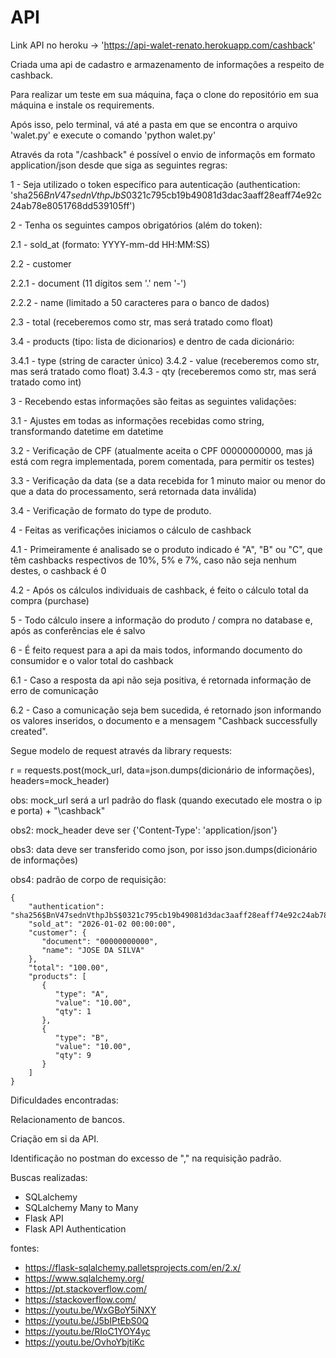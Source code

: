 # API
Link API no heroku -> 'https://api-walet-renato.herokuapp.com/cashback'

Criada uma api de cadastro e armazenamento de informações a respeito de cashback.

Para realizar um teste em sua máquina, faça o clone do repositório em sua máquina e instale os requirements.

Após isso, pelo terminal, vá até a pasta em que se encontra o arquivo 'walet.py' e execute o comando 'python walet.py'

Através da rota "/cashback" é possível o envio de informaçõs em formato application/json desde que siga as seguintes regras:

1 - Seja utilizado o token específico para autenticação (authentication: 'sha256$BnV47sednVthpJbS$0321c795cb19b49081d3dac3aaff28eaff74e92c24ab78e8051768dd539105ff')

2 - Tenha os seguintes campos obrigatórios (além do token):

  2.1 - sold_at (formato: YYYY-mm-dd HH:MM:SS)
  
  2.2 - customer
  
   2.2.1 - document (11 dígitos sem '.' nem '-')
  
   2.2.2 - name (limitado a 50 caracteres para o banco de dados)
    
  2.3 - total (receberemos como str, mas será tratado como float)
  
  3.4 - products (tipo: lista de dicionarios) e dentro de cada dicionário:
  
   3.4.1 - type (string de caracter único)
   3.4.2 - value (receberemos como str, mas será tratado como float)
   3.4.3 - qty (receberemos como str, mas será tratado como int)
   
3 - Recebendo estas informações são feitas as seguintes validações:

  3.1 - Ajustes em todas as informações recebidas como string, transformando datetime em datetime
  
  3.2 - Verificação de CPF (atualmente aceita o CPF 00000000000, mas já está com regra implementada, porem comentada, para permitir os testes)
  
  3.3 - Verificação da data (se a data recebida for 1 minuto maior ou menor do que a data do processamento, será retornada data inválida)
  
  3.4 - Verificação de formato do type de produto.
 
4 - Feitas as verificações iniciamos o cálculo de cashback

  4.1 - Primeiramente é analisado se o produto indicado é "A", "B" ou "C", que têm cashbacks respectivos de 10%, 5% e 7%, caso não seja nenhum destes, o cashback é 0
  
  4.2 - Após os cálculos individuais de cashback, é feito o cálculo total da compra (purchase)

5 - Todo cálculo insere a informação do produto / compra no database e, após as conferências ele é salvo

6 - É feito request para a api da mais todos, informando documento do consumidor e o valor total do cashback

  6.1 - Caso a resposta da api não seja positiva, é retornada informação de erro de comunicação
  
  6.2 - Caso a comunicação seja bem sucedida, é retornado json informando os valores inseridos, o documento e a mensagem "Cashback successfully created".


Segue modelo de request através da library requests:

r = requests.post(mock_url, data=json.dumps(dicionário de informações), headers=mock_header)

obs: mock_url será a url padrão do flask (quando executado ele mostra o ip e porta) + "\cashback"

obs2: mock_header deve ser {'Content-Type': 'application/json'}

obs3: data deve ser transferido como json, por isso json.dumps(dicionário de informações)

obs4: padrão de corpo de requisição:

    {
        "authentication": "sha256$BnV47sednVthpJbS$0321c795cb19b49081d3dac3aaff28eaff74e92c24ab78e8051768dd539105ff",
        "sold_at": "2026-01-02 00:00:00",
        "customer": {
           "document": "00000000000",
           "name": "JOSE DA SILVA"
        },
        "total": "100.00",
        "products": [
           {
              "type": "A",
              "value": "10.00",
              "qty": 1
           },
           {
              "type": "B",
              "value": "10.00",
              "qty": 9
           }
        ]
    }



Dificuldades encontradas:

Relacionamento de bancos.

Criação em si da API.

Identificação no postman do excesso de "," na requisição padrão.
 
Buscas realizadas:
- SQLalchemy
- SQLalchemy Many to Many
- Flask API
- Flask API Authentication

fontes:

- https://flask-sqlalchemy.palletsprojects.com/en/2.x/
- https://www.sqlalchemy.org/
- https://pt.stackoverflow.com/
- https://stackoverflow.com/
- https://youtu.be/WxGBoY5iNXY
- https://youtu.be/J5bIPtEbS0Q
- https://youtu.be/RIoC1YOY4yc
- https://youtu.be/OvhoYbjtiKc


